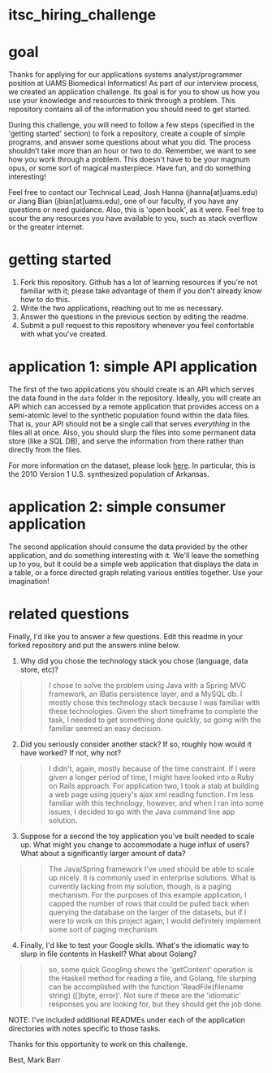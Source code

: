 itsc_hiring_challenge
================

# goal

Thanks for applying for our applications systems analyst/programmer position at UAMS Biomedical Informatics! As part of our interview process, we created an application challenge. Its goal is for you to show us how you use your knowledge and resources to think through a problem. This repository contains all of the information you should need to get started. 

During this challenge, you will need to follow a few steps (specified in the 'getting started' section) to fork a repository, create a couple of simple programs, and answer some questions about what you did. The process shouldn’t take more than an hour or two to do. Remember, we want to see how you work through a problem. This doesn't have to be your magnum opus, or some sort of magical masterpiece. Have fun, and do something interesting! 

Feel free to contact our Technical Lead, Josh Hanna (jhanna[at]uams.edu) or Jiang Bian (jbian[at]uams.edu), one of our faculty, if you have any questions or need guidance.  Also, this is 'open book', as it were.  Feel free to scour the any resources you have available to you, such as stack overflow or the greater internet.

# getting started

1. Fork this repository.  Github has a lot of learning resources if you're not familiar with it; please take advantage of them if you don't already know how to do this.  
2. Write the two applications, reaching out to me as necessary.  
3. Answer the questions in the previous section by editing the readme.  
4. Submit a pull request to this repository whenever you feel confortable with what you've created.

# application 1: simple API application

The first of the two applications you should create is an API which serves the data found in the `data` folder in the repository.  Ideally, you will create an API which can accessed by a remote application that provides access on a semi-atomic level to the synthetic population found within the data files.  That is, your API should not be a single call that serves _everything_ in the files all at once.  Also, you should slurp the files into some permanent data store (like a SQL DB), and serve the information from there rather than directly from the files.

For more information on the dataset, please look [here](https://www.epimodels.org/midas/Rpubsyntdata1.do).  In particular, this is the 2010 Version 1 U.S. synthesized population of Arkansas.

# application 2: simple consumer application

The second application should consume the data provided by the other application, and do something interesting with it.  We'll leave the something up to you, but it could be a simple web application that displays the data in a table, or a force directed graph relating various entities together.  Use your imagination!


# related questions

Finally, I'd like you to answer a few questions.  Edit this readme in your forked repository and put the answers inline below.

1. Why did you chose the technology stack you chose (language, data store, etc)?

>> I chose to solve the problem using Java with a Spring MVC framework, an iBatis persistence layer, and a MySQL db. I mostly chose this
>> technology stack because I was familiar with these technologies. Given the short timeframe to complete the task, I needed to get 
>> something done quickly, so going with the familiar seemed an easy decision.

2. Did you seriously consider another stack?  If so, roughly how would it have worked?  If not, why not?

>> I didn't, again, mostly because of the time constraint. If I were given a longer period of time, I might have looked into a Ruby on Rails approach.
>> For application two, I took a stab at building a web page using jquery's ajax xml reading function. I'm less familiar with this technology, however,
>> and when I ran into some issues, I decided to go with the Java command line app solution.

3. Suppose for a second the toy application you've built needed to scale up.  What might you change to accommodate a huge influx of users?  What about a significantly larger amount of data?

>> The Java/Spring framework I've used should be able to scale up nicely. It is commonly used in enterprise solutions. What is currently lacking
>> from my solution, though, is a paging mechanism. For the purposes of this example application, I capped the number of rows that could be
>> pulled back when querying the database on the larger of the datasets, but if I were to work on this project again, I would definitely 
>> implement some sort of paging mechanism.

4. Finally, I'd like to test your Google skills.  What's the idiomatic way to slurp in file contents in Haskell?  What about Golang?

>> so, some quick Googling shows the 'getContent' operation is the Haskell method for reading a file, and Golang, file slurping can be accomplished
>> with the function 'ReadFile(filename string) ([]byte, error)'. Not sure if these are the 'idiomatic' responses you are looking for, but they should
>> get the job done.

NOTE: I've included additional READMEs under each of the application directories with notes specific to those tasks.

Thanks for this opportunity to work on this challenge.

Best,
Mark Barr








